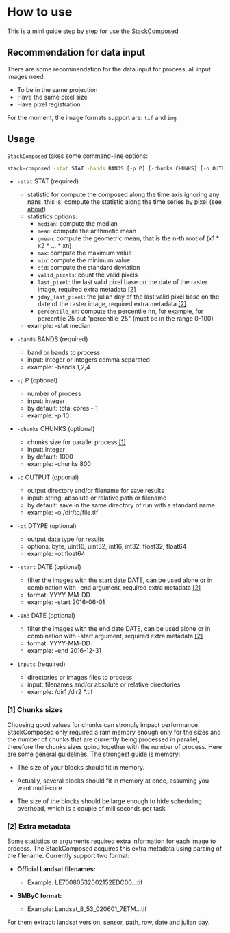 # How to use

This is a mini guide step by step for use the StackComposed

## Recommendation for data input

There are some recommendation for the data input for process, all input images need:

- To be in the same projection
- Have the same pixel size
- Have pixel registration

For the moment, the image formats support are: `tif` and `img`

## Usage

`StackComposed` takes some command-line options:

```bash
stack-composed -stat STAT -bands BANDS [-p P] [-chunks CHUNKS] [-o OUTPUT] [-ot dtype] inputs
```

- `-stat` STAT (required)
    - statistic for compute the composed along the time axis ignoring any nans, this is, compute the statistic along the time series by pixel (see [about](about.md))
    - statistics options:
        - `median`: compute the median
        - `mean`: compute the arithmetic mean
        - `gmean`: compute the geometric mean, that is the n-th root of (x1 * x2 * ... * xn)
        - `max`: compute the maximum value
        - `min`: compute the minimum value
        - `std`: compute the standard deviation
        - `valid_pixels`: count the valid pixels
        - `last_pixel`: the last valid pixel base on the date of the raster image, required extra metadata [\[2\]](#2)
        - `jday_last_pixel`: the julian day of the last valid pixel base on the date of the raster image, required extra metadata [\[2\]](#2)
        - `percentile_nn`: compute the percentile nn, for example, for percentile 25 put "percentile_25" (must be in the range 0-100)
    - example: -stat median

- `-bands` BANDS (required)
    - band or bands to process
    - input: integer or integers comma separated
    - example: -bands 1,2,4

- `-p` P (optional)
    - number of process
    - input: integer
    - by default: total cores - 1
    - example: -p 10

- `-chunks` CHUNKS (optional)
    - chunks size for parallel process [\[1\]](#1)
    - input: integer
    - by default: 1000
    - example: -chunks 800

- `-o` OUTPUT (optional)
    - output directory and/or filename for save results
    - input: string, absolute or relative path or filename
    - by default: save in the same directory of run with a standard name
    - example: -o /dir/to/file.tif

- `-ot` DTYPE (optional)
    - output data type for results
    - options: byte, uint16, uint32, int16, int32, float32, float64
    - example: -ot float64

- `-start` DATE (optional)
    - filter the images with the start date DATE, can be used alone or in combination with -end argument, required extra metadata [\[2\]](#2)
    - format: YYYY-MM-DD
    - example: -start 2016-06-01

- `-end` DATE (optional)
    - filter the images with the end date DATE, can be used alone or in combination with -start argument, required extra metadata [\[2\]](#2)
    - format: YYYY-MM-DD
    - example: -end 2016-12-31

- `inputs` (required)
    - directories or images files to process
    - input: filenames and/or absolute or relative directories
    - example: /dir1 /dir2 *.tif

### \[1\] Chunks sizes<a name="1"></a>

Choosing good values for chunks can strongly impact performance. StackComposed only required a ram memory enough only for the sizes and the number of chunks that are currently being processed in parallel, therefore the chunks sizes going together with the number of process. Here are some general guidelines. The strongest guide is memory:

- The size of your blocks should fit in memory.

- Actually, several blocks should fit in memory at once, assuming you want multi-core

- The size of the blocks should be large enough to hide scheduling overhead, which is a couple of milliseconds per task

### \[2\] Extra metadata<a name="2"></a>

Some statistics or arguments required extra information for each image to process. The StackComposed acquires this extra metadata using parsing of the filename. Currently support two format:

* **Official Landsat filenames:**
    * Example: LE70080532002152EDC00...tif

* **SMByC format:**
    * Example: Landsat_8_53_020601_7ETM...tif

For them extract: landsat version, sensor, path, row, date and julian day.